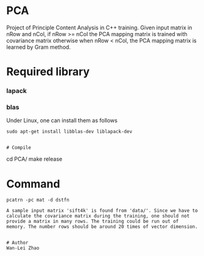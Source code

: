 # PCA
Project of Principle Content Analysis in C++ training. Given input matrix in nRow and nCol,  if nRow >= nCol the PCA mapping matrix is trained with covariance matrix otherwise when nRow < nCol, the PCA mapping matrix is learned by Gram method.

# Required library 
### lapack
### blas
Under Linux, one can install them as follows

```
sudo apt-get install libblas-dev liblapack-dev


# Compile
``` 
cd PCA/
make release

# Command
```
pcatrn -pc mat -d dstfn

A sample input matrix 'sift4k' is found from 'data/'. Since we have to calculate the covariance matrix during the training, one should not provide a matrix in many rows. The training could be run out of memory. The number rows should be around 20 times of vector dimension. 


# Author
Wan-Lei Zhao
